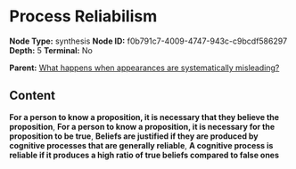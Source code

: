 # Process Reliabilism

**Node Type:** synthesis
**Node ID:** f0b791c7-4009-4747-943c-c9bcdf586297
**Depth:** 5
**Terminal:** No

**Parent:** [What happens when appearances are systematically misleading?](what-happens-when-appearances-are-systematically-misleading-antithesis-8f890d7e-d3cd-445c-8ade-77557f8e9694.md)

## Content

**For a person to know a proposition, it is necessary that they believe the proposition**, **For a person to know a proposition, it is necessary for the proposition to be true**, **Beliefs are justified if they are produced by cognitive processes that are generally reliable**, **A cognitive process is reliable if it produces a high ratio of true beliefs compared to false ones**
